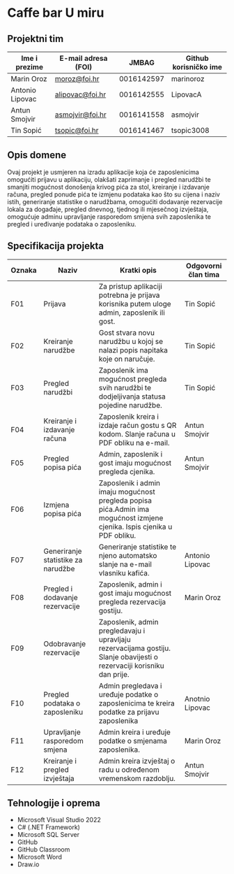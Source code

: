 # Caffe bar U miru

## Projektni tim

Ime i prezime   | E-mail adresa (FOI) |    JMBAG   | Github korisničko ime
--------------- | ------------------- | ---------- | ---------------------
Marin Oroz      | moroz@foi.hr        | 0016142597 | marinoroz
Antonio Lipovac | alipovac@foi.hr     | 0016142555 | LipovacA
Antun Smojvir   | asmojvir@foi.hr     | 0016141558 | asmojvir
Tin Sopić       | tsopic@foi.hr       | 0016141467 | tsopic3008

## Opis domene
Ovaj projekt je usmjeren na izradu aplikacije koja će zaposlenicima omogućiti prijavu u aplikaciju, olakšati zaprimanje i pregled narudžbi te smanjiti mogućnost donošenja krivog pića za stol, kreiranje i izdavanje računa, pregled ponude pića te izmjenu podataka kao što su cijena i naziv istih, generiranje statistike o narudžbama, omogućiti dodavanje rezervacije lokala za događaje, pregled dnevnog, tjednog ili mjesečnog izvještaja, omogućuje adminu upravljanje rasporedom smjena svih zaposlenika te pregled i uređivanje podataka o zaposleniku.

## Specifikacija projekta


Oznaka | Naziv                              | Kratki opis                                                                                      |Odgovorni član tima
------ | ---------------------------------- | ------------------------------------------------------------------------------------------------ |-------------------
F01    | Prijava                            | Za pristup aplikaciji potrebna je prijava korisnika putem uloge admin, zaposlenik ili gost.      |Tin Sopić
F02    | Kreiranje narudžbe                 | Gost stvara novu narudžbu u kojoj se nalazi popis napitaka koje on naručuje.                     |Tin Sopić
F03    | Pregled narudžbi                   | Zaposlenik ima mogućnost pregleda svih narudžbi te dodjeljivanja statusa pojedine narudžbe.      |Tin Sopić
F04    | Kreiranje i izdavanje računa       | Zaposlenik kreira i izdaje račun gostu s QR kodom. Slanje računa u PDF obliku na e-mail.         |Antun Smojvir
F05    | Pregled popisa pića                | Admin, zaposlenik i gost imaju mogućnost pregleda cjenika.                                     |Antun Smojvir
F06    | Izmjena popisa pića                | Zaposlenik i admin  imaju mogućnost pregleda popisa pića.Admin ima mogućnost izmjene cjenika. Ispis cjenika u PDF obliku.          |                                                                                                                                      
F07    | Generiranje statistike za narudžbe | Generiranje statistike te njeno automatsko slanje na e-mail vlasniku kafića.                  |Antonio Lipovac
F08    | Pregled i dodavanje rezervacije    | Zaposlenik, admin i gost imaju mogućnost pregleda rezervacija gostiju.                           |Marin Oroz
F09    | Odobravanje rezervacije            | Zaposlenik, admin  pregledavaju i upravljaju rezervacijama gostiju. Slanje obavijesti o rezervaciji korisniku dan prije.|                                                                                                      
F10    | Pregled podataka o zaposleniku     | Admin pregledava i uređuje podatke o zaposlenicima te kreira podatke za prijavu zaposlenika      |Anotnio Lipovac
F11    | Upravljanje rasporedom smjena      | Admin kreira i uređuje podatke o smjenama zaposlenika.                                           |Marin Oroz
F12    | Kreiranje i pregled izvještaja     | Admin kreira izvještaj o radu u određenom vremenskom razdoblju.                                  |Antun Smojvir



## Tehnologije i oprema
- Microsoft Visual Studio 2022
- C# (.NET Framework)
- Microsoft SQL Server
- GitHub
- GitHub Classroom
- Microsoft Word
- Draw.io
